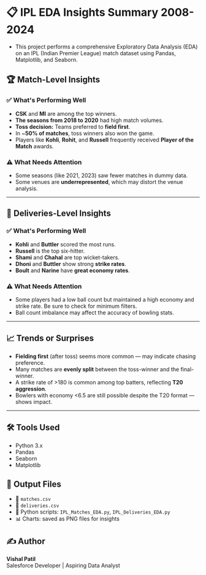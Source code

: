 # 📋 IPL EDA Insights Summary 2008-2024
  - This project performs a comprehensive Exploratory Data Analysis (EDA) on an IPL (Indian Premier League) match dataset using Pandas, Matplotlib, and Seaborn.

## 🏆 Match-Level Insights

### ✅ What's Performing Well

- **CSK** and **MI** are among the top winners.
- **The seasons from 2018 to 2020** had high match volumes.
- **Toss decision:** Teams preferred to **field first**.
- In \~**50% of matches**, toss winners also won the game.
- Players like **Kohli**, **Rohit**, and **Russell** frequently received **Player of the Match** awards.

### ⚠️ What Needs Attention

- Some seasons (like 2021, 2023) saw fewer matches in dummy data.
- Some venues are **underrepresented**, which may distort the venue analysis.

---

## 🧠 Deliveries-Level Insights

### ✅ What's Performing Well

- **Kohli** and **Buttler** scored the most runs.
- **Russell** is the top six-hitter.
- **Shami** and **Chahal** are top wicket-takers.
- **Dhoni** and **Buttler** show strong **strike rates**.
- **Boult** and **Narine** have **great economy rates**.

### ⚠️ What Needs Attention

- Some players had a low ball count but maintained a high economy and strike rate. Be sure to check for minimum filters.
- Ball count imbalance may affect the accuracy of bowling stats.

---

## 📈 Trends or Surprises

- **Fielding first** (after toss) seems more common — may indicate chasing preference.
- Many matches are **evenly split** between the toss-winner and the final-winner.
- A strike rate of >180 is common among top batters, reflecting **T20 aggression**.
- Bowlers with economy <6.5 are still possible despite the T20 format — shows impact.

---

## 🛠 Tools Used

- Python 3.x
- Pandas
- Seaborn
- Matplotlib

## 📂 Output Files

- 📄 `matches.csv`
- 📄 `deliveries.csv`
- 📜 Python scripts: `IPL_Matches_EDA.py`, `IPL_Deliveries_EDA.py`
- 📊 Charts: saved as PNG files for insights

## ✍️ Author

**Vishal Patil**\
Salesforce Developer | Aspiring Data Analyst


